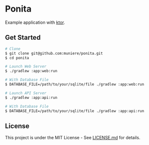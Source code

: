 # Ponita

Example application with [ktor](https://ktor.io/).

## Get Started

```bash
# Clone
$ git clone git@github.com:muniere/ponita.git
$ cd ponita

# Launch Web Server
$ ./gradlew :app:web:run

# With Database File
$ DATABASE_FILE=/path/to/your/sqlite/file ./gradlew :app:web:run

# Launch API Server
$ ./gradlew :app:api:run

# With Database File
$ DATABASE_FILE=/path/to/your/sqlite/file ./gradlew :app:api:run
```

## License

This project is under the MIT License - See [LICENSE.md](./LICENSE.md) for details.
